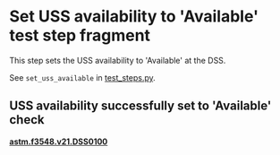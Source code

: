 # Set USS availability to 'Available' test step fragment

This step sets the USS availability to 'Available' at the DSS.

See `set_uss_available` in [test_steps.py](test_steps.py).

## USS availability successfully set to 'Available' check
**[astm.f3548.v21.DSS0100](../../../requirements/astm/f3548/v21.md)**

